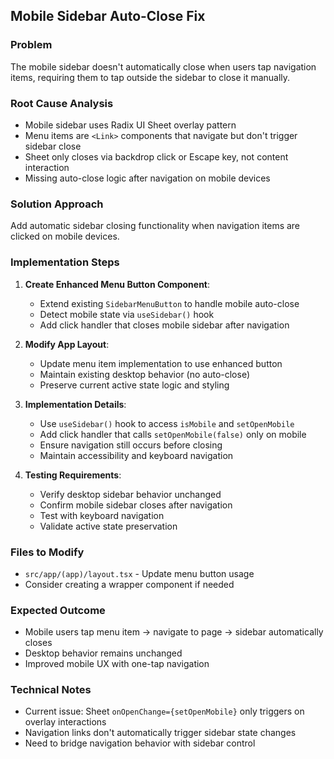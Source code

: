 ## Mobile Sidebar Auto-Close Fix

### Problem

The mobile sidebar doesn't automatically close when users tap navigation items, requiring them to tap outside the sidebar to close it manually.

### Root Cause Analysis

- Mobile sidebar uses Radix UI Sheet overlay pattern
- Menu items are `<Link>` components that navigate but don't trigger sidebar close
- Sheet only closes via backdrop click or Escape key, not content interaction
- Missing auto-close logic after navigation on mobile devices

### Solution Approach

Add automatic sidebar closing functionality when navigation items are clicked on mobile devices.

### Implementation Steps

1. **Create Enhanced Menu Button Component**:
   - Extend existing `SidebarMenuButton` to handle mobile auto-close
   - Detect mobile state via `useSidebar()` hook
   - Add click handler that closes mobile sidebar after navigation

2. **Modify App Layout**:
   - Update menu item implementation to use enhanced button
   - Maintain existing desktop behavior (no auto-close)
   - Preserve current active state logic and styling

3. **Implementation Details**:
   - Use `useSidebar()` hook to access `isMobile` and `setOpenMobile`
   - Add click handler that calls `setOpenMobile(false)` only on mobile
   - Ensure navigation still occurs before closing
   - Maintain accessibility and keyboard navigation

4. **Testing Requirements**:
   - Verify desktop sidebar behavior unchanged
   - Confirm mobile sidebar closes after navigation
   - Test with keyboard navigation
   - Validate active state preservation

### Files to Modify

- `src/app/(app)/layout.tsx` - Update menu button usage
- Consider creating a wrapper component if needed

### Expected Outcome

- Mobile users tap menu item → navigate to page → sidebar automatically closes
- Desktop behavior remains unchanged
- Improved mobile UX with one-tap navigation

### Technical Notes

- Current issue: Sheet `onOpenChange={setOpenMobile}` only triggers on overlay interactions
- Navigation links don't automatically trigger sidebar state changes
- Need to bridge navigation behavior with sidebar control
